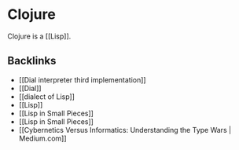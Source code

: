 # Clojure

Clojure is a [[Lisp]].


## Backlinks

-   [[Dial interpreter third implementation]]
-   [[Dial]]
-   [[dialect of Lisp]]
-   [[Lisp]]
-   [[Lisp in Small Pieces]]
-   [[Lisp in Small Pieces]]
-   [[Cybernetics Versus Informatics: Understanding the Type Wars | Medium.com]]
